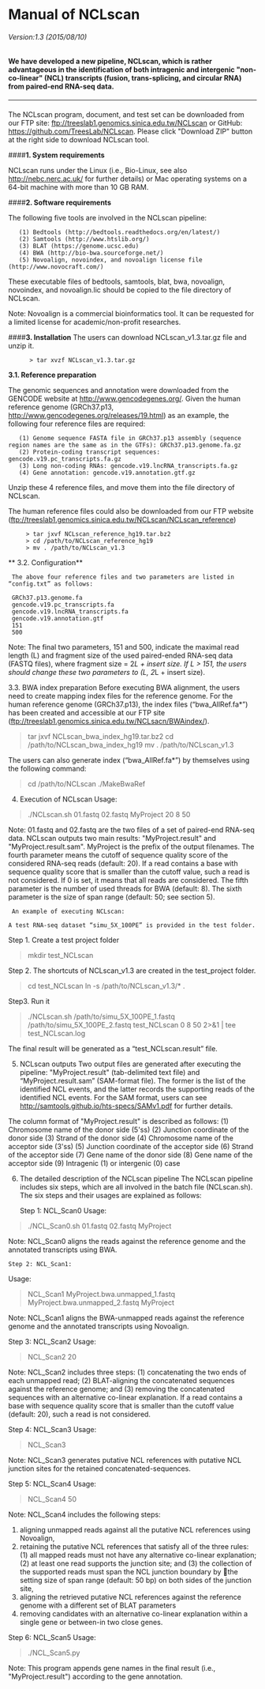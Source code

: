 # Manual of NCLscan
###### Version:1.3 (2015/08/10) 

#### We have developed a new pipeline, NCLscan, which is rather advantageous in the identification of both intragenic and intergenic "non-co-linear" (NCL) transcripts (fusion, trans-splicing, and circular RNA) from paired-end RNA-seq data. 
--------------
#### 

The NCLscan program, document, and test set can be downloaded from our FTP site: ftp://treeslab1.genomics.sinica.edu.tw/NCLscan or GitHub: https://github.com/TreesLab/NCLscan.
Please click "Download ZIP" button at the right side to download NCLscan tool. 

####**1. System requirements**

   NCLscan runs under the Linux (i.e., Bio-Linux, see also http://nebc.nerc.ac.uk/ for further details) or Mac operating   systems on a 64-bit machine with more than 10 GB RAM.

####**2. Software requirements**

   The following five tools are involved in the NCLscan pipeline:
```
   (1) Bedtools (http://bedtools.readthedocs.org/en/latest/)
   (2) Samtools (http://www.htslib.org/)
   (3) BLAT (https://genome.ucsc.edu)
   (4) BWA (http://bio-bwa.sourceforge.net/)
   (5) Novoalign, novoindex, and novoalign license file (http://www.novocraft.com/)
```
   These executable files of bedtools, samtools, blat, bwa, novoalign, novoindex, and novoalign.lic should be copied to the     file directory of NCLscan.

   Note: Novoalign is a commercial bioinformatics tool. It can be requested for a limited license for academic/non-profit       researches.

####**3. Installation**
   The users can download NCLscan_v1.3.tar.gz file and unzip it.
  
          > tar xvzf NCLscan_v1.3.tar.gz

 **3.1.  Reference preparation**
 
The genomic sequences and annotation were downloaded from the GENCODE website at http://www.gencodegenes.org/. Given the   human reference genome (GRCh37.p13, http://www.gencodegenes.org/releases/19.html) as an example, the following four reference files are required:

```
   (1) Genome sequence FASTA file in GRCh37.p13 assembly (sequence region names are the same as in the GTFs): GRCh37.p13.genome.fa.gz
   (2) Protein-coding transcript sequences: gencode.v19.pc_transcripts.fa.gz
   (3) Long non-coding RNAs: gencode.v19.lncRNA_transcripts.fa.gz
   (4) Gene annotation: gencode.v19.annotation.gtf.gz
```
Unzip these 4 reference files, and move them into the file directory of NCLscan.

The human reference files could also be downloaded from our FTP website (ftp://treeslab1.genomics.sinica.edu.tw/NCLscan/NCLscan_reference)

         > tar jxvf NCLscan_reference_hg19.tar.bz2
         > cd /path/to/NCLscan_reference_hg19
         > mv . /path/to/NCLscan_v1.3 

** 3.2. Configuration**

     The above four reference files and two parameters are listed in “config.txt” as follows:

     GRCh37.p13.genome.fa
     gencode.v19.pc_transcripts.fa
     gencode.v19.lncRNA_transcripts.fa
     gencode.v19.annotation.gtf
     151
     500


Note: The final two parameters, 151 and 500, indicate the maximal read length (L) and fragment size of the used paired-ended RNA-seq data (FASTQ files), where fragment size = 2*L + insert size. 
If L > 151, the users should change these two parameters to (L, 2*L + insert size).

  3.3.  BWA index preparation
     Before executing BWA alignment, the users need to create mapping index files for the reference genome. For the human reference genome (GRCh37.p13), the index files (“bwa_AllRef.fa*”) has been created and accessible at our FTP site (ftp://treeslab1.genomics.sinica.edu.tw/NCLsacn/BWAindex/). 
>tar jxvf NCLscan_bwa_index_hg19.tar.bz2
> cd /path/to/NCLscan_bwa_index_hg19
> mv . /path/to/NCLscan_v1.3

The users can also generate index (“bwa_AllRef.fa*”) by themselves using the following command:
> cd /path/to/NCLscan
> ./MakeBwaRef

 4. Execution of NCLscan
   Usage:
>./NCLscan.sh 01.fastq 02.fastq MyProject 20 8 50

Note: 01.fastq and 02.fastq are the two files of a set of paired-end RNA-seq data. NCLscan outputs two main results: "MyProject.result" and "MyProject.result.sam". MyProject is the prefix of the output filenames. The fourth parameter means the cutoff of sequence quality score of the considered RNA-seq reads (default: 20). If a read contains a base with sequence quality score that is smaller than the cutoff value, such a read is not considered. If 0 is set, it means that all reads are considered. The fifth parameter is the number of used threads for BWA (default: 8). The sixth parameter is the size of span range (default: 50; see section 5).

     An example of executing NCLscan:

    A test RNA-seq dataset “simu_5X_100PE” is provided in the test folder. 
  Step 1. Create a test project folder
   > mkdir test_NCLscan

   Step 2. The shortcuts of NCLscan_v1.3 are created in the test_project folder.
  > cd test_NCLscan
  > ln -s  /path/to/NCLscan_v1.3/* .

   Step3. Run it
  > ./NCLscan.sh /path/to/simu_5X_100PE_1.fastq /path/to/simu_5X_100PE_2.fastq test_NCLscan 0 8 50 2>&1 | tee  test_NCLscan.log

  The final result will be generated as a “test_NCLscan.result” file.

5. NCLscan outputs
     Two output files are generated after executing the pipeline: "MyProject.result" (tab-delimited text file) and “MyProject.result.sam” (SAM-format file). The former is the list of the identified NCL events, and the latter records the supporting reads of the identified NCL events. For the SAM format, users can see http://samtools.github.io/hts-specs/SAMv1.pdf for further details.

The column format of "MyProject.result" is described as follows:
(1) Chromosome name of the donor side (5'ss) 
(2) Junction coordinate of the donor side
(3) Strand of the donor side
(4) Chromosome name of the acceptor side (3'ss) 
(5) Junction coordinate of the acceptor side
(6) Strand of the acceptor side
(7) Gene name of the donor side
(8) Gene name of the acceptor side
(9) Intragenic (1) or intergenic (0) case

6. The detailed description of the NCLscan pipeline
   The NCLscan pipeline includes six steps, which are all involved in the batch file (NCLscan.sh). The six steps and their usages are explained as follows:

   Step 1: NCL_Scan0
Usage:
>./NCL_Scan0.sh 01.fastq 02.fastq MyProject

Note: NCL_Scan0 aligns the reads against the reference genome and the annotated transcripts using BWA. 
	
    Step 2: NCL_Scan1:  
Usage:
> NCL_Scan1 MyProject.bwa.unmapped_1.fastq MyProject.bwa.unmapped_2.fastq MyProject

Note: NCL_Scan1 aligns the BWA-unmapped reads against the reference genome and the annotated transcripts using Novoalign.

   Step 3: NCL_Scan2
Usage:
> NCL_Scan2 20

Note: NCL_Scan2 includes three steps: (1) concatenating the two ends of each unmapped read; (2) BLAT-aligning the concatenated sequences against the reference genome; and (3) removing the concatenated sequences with an alternative co-linear explanation. If a read contains a base with sequence quality score that is smaller than the cutoff value (default: 20), such a read is not considered.

   Step 4: NCL_Scan3
Usage:
> NCL_Scan3

Note: NCL_Scan3 generates putative NCL references with putative NCL junction sites for the retained concatenated-sequences.

   Step 5: NCL_Scan4
Usage:
> NCL_Scan4 50

Note: NCL_Scan4 includes the following steps: 
1.	aligning unmapped reads against all the putative NCL references using Novoalign, 
2.	retaining the putative NCL references that satisfy all of the three rules: (1) all mapped reads must not have any alternative co-linear explanation; (2) at least one read supports the junction site; and (3) the collection of the supported reads must span the NCL junction boundary by the setting size of span range (default: 50 bp) on both sides of the junction site,
3.	aligning the retrieved putative NCL references against the reference genome with a different set of BLAT parameters  
4.	removing candidates with an alternative co-linear explanation within a single gene or between-in two close genes.

   Step 6: NCL_Scan5
Usage:
>./NCL_Scan5.py

Note: This program appends gene names in the final result (i.e., "MyProject.result") according to the gene annotation.

 
